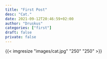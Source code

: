 ```yaml
---
title: "First Post"
desc: "Cat."
date: 2021-09-12T20:46:59+02:00
author: "Druskus"
categories: ["first"]
draft: false
private: false
---
```


{{< imgresize "images/cat.jpg" "250" "250" >}}

